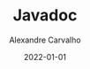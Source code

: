 ---
title: Javadoc
author: Alexandre Carvalho
date: 2022-01-01
category: docs
menu_title: Javadoc
iframe_url: /javadoc/index.html
layout: iframe
order: 2
---